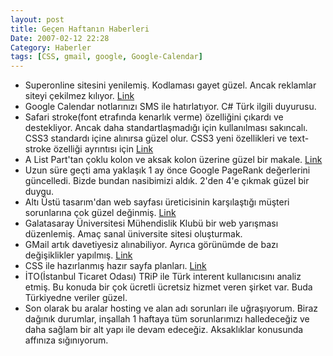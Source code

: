 ```yaml
---
layout: post
title: Geçen Haftanın Haberleri
Date: 2007-02-12 22:28
Category: Haberler
tags: [CSS, gmail, google, Google-Calendar]
---
```


-   Superonline sitesini yenilemiş. Kodlaması gayet güzel. Ancak
    reklamlar siteyi çekilmez kılıyor. [Link][]
-   Google Calendar notlarınızı SMS ile hatırlatıyor. C# Türk ilgili
    duyurusu.
-   Safari stroke(font etrafında kenarlık verme) özelliğini çıkardı ve
    destekliyor. Ancak daha standartlaşmadığı için kullanılması
    sakıncalı. CSS3 standardı içine alınırsa güzel olur. CSS3 yeni
    özellikleri ve text-stroke özelliği ayrıntısı için [Link][2]
-   A List Part'tan çoklu kolon ve aksak kolon üzerine güzel bir makale.
    [Link][3]
-   Uzun süre geçti ama yaklaşık 1 ay önce Google PageRank değerlerini
    güncelledi. Bizde bundan nasibimizi aldık. 2'den 4'e çıkmak güzel
    bir duygu.
-   Altı Üstü tasarım'dan web sayfası üreticisinin karşılaştığı müşteri
    sorunlarına çok güzel değinmiş. [Link][4]
-   Galatasaray Üniversitesi Mühendislik Klubü bir web yarışması
    düzenlemiş. Amaç sanal üniversite sitesi oluşturmak.
-   GMail artık davetiyesiz alınabiliyor. Ayrıca görünümde de bazı
    değişiklikler yapılmış. [Link][6]
-   CSS ile hazırlanmış hazır sayfa planları. [Link][7]
-   İTO(İstanbul Ticaret Odası) TRiP ile Türk interent kullanıcısını
    analiz etmiş. Bu konuda bir çok ücretli ücretsiz hizmet veren şirket
    var. Buda Türkiyedne veriler güzel.
-   Son olarak bu aralar hosting ve alan adı sorunları ile uğraşıyorum.
    Biraz dağınık durumlar, inşallah 1 haftaya tüm sorunlarımızı
    halledeceğiz ve daha sağlam bir alt yapı ile devam edeceğiz.
    Aksaklıklar konusunda affınıza sığınıyorum.


  [Link]: http://www.superonline.com/index.html "Link"
  [2]: http://www.456bereastreet.com/archive/200702/new_css_properties_in_safari/
  [3]: http://www.alistapart.com/articles/multicolumnlayouts "Link"
  [4]: http://www.altiustutasarim.com/arsiv/2007/02/curuk_musteri.php
  [6]: https://www.google.com/accounts/NewAccount?nui=1&service=reader&continue=http%3A%2F%2Fwww.google.com%2Freader%2Fview%2F
  [7]: http://www.code-sucks.com/css%20layouts/index.php "Link"
